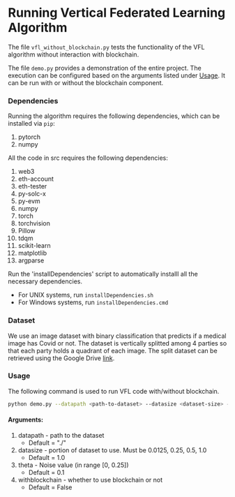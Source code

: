 # Running Vertical Federated Learning Algorithm

The file `vfl_without_blockchain.py` tests the functionality of the VFL algorithm without interaction with blockchain.

The file `demo.py` provides a demonstration of the entire project. The execution can be configured based on the arguments listed under [Usage](https://github.com/AI-and-Blockchain/F23_HealthFederated/blob/main/src/README.md#usage). It can be run with or without the blockchain component. 

### Dependencies

Running the algorithm requires the following dependencies, which can be installed via `pip`:

1. pytorch
2. numpy

All the code in src requires the following dependencies:
1. web3
2. eth-account
3. eth-tester
4. py-solc-x
5. py-evm
6. numpy
7. torch
8. torchvision
9. Pillow
10. tdqm
11. scikit-learn
12. matplotlib
13. argparse

Run the 'installDependencies' script to automatically installl all the necessary dependencies.

- For UNIX systems, run ```installDependencies.sh```
- For Windows systems, run ```installDependencies.cmd```

### Dataset

We use an image dataset with binary classification that predicts if a medical image has Covid or not.
The dataset is vertically splitted among 4 parties so that each party holds a quadrant of each image.
The split dataset can be retrieved using the Google Drive [link](https://drive.google.com/file/d/1LUGy0TA03C-wcLBk8YGDeVJ42u2yHmY_/view?usp=sharing).

### Usage

The following command is used to run VFL code with/without blockchain.
```bash
python demo.py --datapath <path-to-dataset> --datasize <dataset-size> --theta <theta> --withblockchain <use-blockchain>
```

#### Arguments:

1. datapath - path to the dataset
      - Default = "./"
2. datasize - portion of dataset to use. Must be 0.0125, 0.25, 0.5, 1.0
      - Default = 1.0
4. theta - Noise value (in range [0, 0.25])
      - Default = 0.1
5. withblockchain - whether to use blockchain or not
      - Default = False


